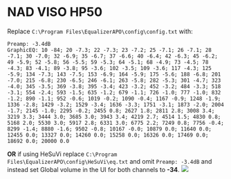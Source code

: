 # NAD VISO HP50
Replace `C:\Program Files\EqualizerAPO\config\config.txt` with:
```
Preamp: -3.4dB
GraphicEQ: 10 -84; 20 -7.3; 22 -7.3; 23 -7.2; 25 -7.1; 26 -7.1; 28 -7.1; 30 -7.0; 32 -6.9; 35 -6.7; 37 -6.6; 40 -6.4; 42 -6.3; 45 -6.2; 49 -5.9; 52 -5.8; 56 -5.5; 59 -5.3; 64 -5.1; 68 -4.9; 73 -4.5; 78 -4.3; 83 -4.1; 89 -3.8; 95 -3.6; 102 -3.5; 109 -3.6; 117 -4.3; 125 -5.9; 134 -7.3; 143 -7.5; 153 -6.9; 164 -5.9; 175 -5.6; 188 -6.8; 201 -7.0; 215 -6.8; 230 -6.5; 246 -6.1; 263 -5.8; 282 -5.3; 301 -4.7; 323 -4.0; 345 -3.5; 369 -3.8; 395 -3.4; 423 -3.2; 452 -3.2; 484 -3.3; 518 -3.1; 554 -2.4; 593 -1.5; 635 -1.2; 679 -1.1; 726 -1.0; 777 -1.0; 832 -1.2; 890 -1.1; 952 -0.6; 1019 -0.2; 1090 -0.4; 1167 -0.9; 1248 -1.9; 1336 -2.8; 1429 -3.2; 1529 -3.4; 1636 -3.3; 1751 -3.1; 1873 -2.0; 2004 -1.7; 2145 -1.0; 2295 -0.2; 2455 0.8; 2627 1.8; 2811 2.8; 3008 3.4; 3219 3.3; 3444 3.0; 3685 3.0; 3943 3.4; 4219 2.7; 4514 1.5; 4830 0.8; 5168 2.0; 5530 3.0; 5917 2.8; 6331 3.0; 6775 2.2; 7249 0.8; 7756 -0.4; 8299 -1.4; 8880 -1.6; 9502 -0.8; 10167 -0.0; 10879 0.0; 11640 0.0; 12455 0.0; 13327 0.0; 14260 0.0; 15258 0.0; 16326 0.0; 17469 0.0; 18692 0.0; 20000 0.0
```
**OR** if using HeSuVi replace `C:\Program Files\EqualizerAPO\config\HeSuVi\eq.txt` and omit `Preamp: -3.4dB` and instead set Global volume in the UI for both channels to **-34**.
![](https://raw.githubusercontent.com/jaakkopasanen/AutoEq/master/results/Innerfidelity%202017/headphoncecom/onear/NAD%20VISO%20HP50/NAD%20VISO%20HP50.png)